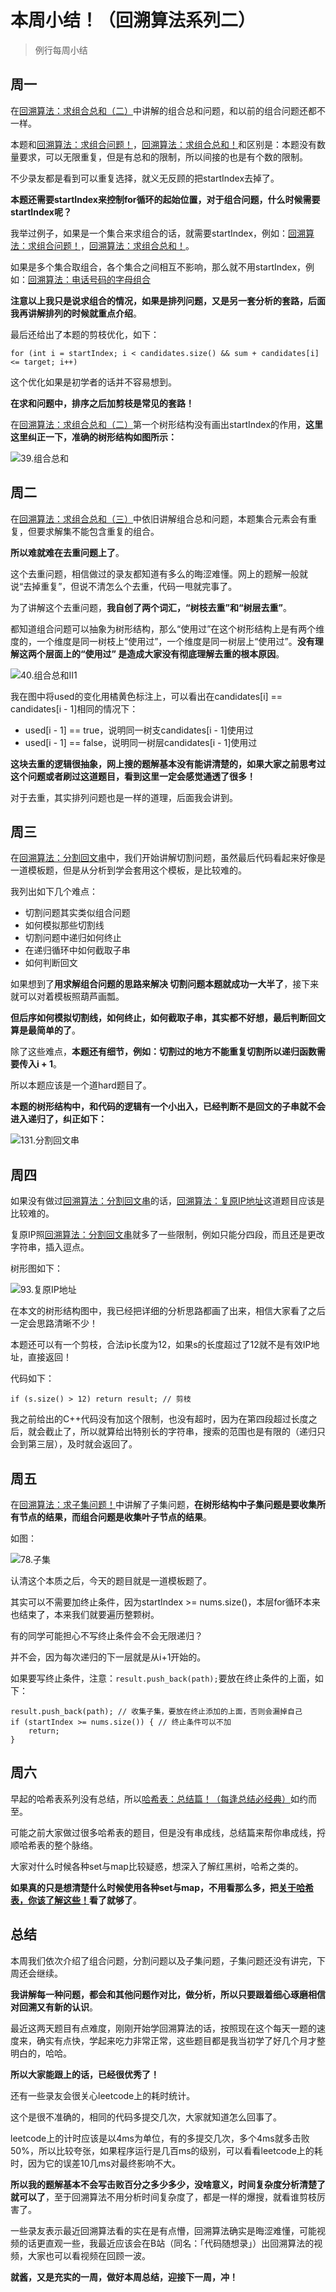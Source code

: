 

# 本周小结！（回溯算法系列二）

> 例行每周小结

## 周一

在[回溯算法：求组合总和（二）](https://mp.weixin.qq.com/s/FLg8G6EjVcxBjwCbzpACPw)中讲解的组合总和问题，和以前的组合问题还都不一样。

本题和[回溯算法：求组合问题！](https://mp.weixin.qq.com/s/OnBjbLzuipWz_u4QfmgcqQ)，[回溯算法：求组合总和！](https://mp.weixin.qq.com/s/HX7WW6ixbFZJASkRnCTC3w)和区别是：本题没有数量要求，可以无限重复，但是有总和的限制，所以间接的也是有个数的限制。

不少录友都是看到可以重复选择，就义无反顾的把startIndex去掉了。

**本题还需要startIndex来控制for循环的起始位置，对于组合问题，什么时候需要startIndex呢？**

我举过例子，如果是一个集合来求组合的话，就需要startIndex，例如：[回溯算法：求组合问题！](https://mp.weixin.qq.com/s/OnBjbLzuipWz_u4QfmgcqQ)，[回溯算法：求组合总和！](https://mp.weixin.qq.com/s/HX7WW6ixbFZJASkRnCTC3w)。

如果是多个集合取组合，各个集合之间相互不影响，那么就不用startIndex，例如：[回溯算法：电话号码的字母组合](https://mp.weixin.qq.com/s/e2ua2cmkE_vpYjM3j6HY0A)

**注意以上我只是说求组合的情况，如果是排列问题，又是另一套分析的套路，后面我再讲解排列的时候就重点介绍**。

最后还给出了本题的剪枝优化，如下：

```
for (int i = startIndex; i < candidates.size() && sum + candidates[i] <= target; i++)
```

这个优化如果是初学者的话并不容易想到。

**在求和问题中，排序之后加剪枝是常见的套路！**

在[回溯算法：求组合总和（二）](https://mp.weixin.qq.com/s/FLg8G6EjVcxBjwCbzpACPw)第一个树形结构没有画出startIndex的作用，**这里这里纠正一下，准确的树形结构如图所示：**

![39.组合总和](https://img-blog.csdnimg.cn/20201123202227835.png)

## 周二

在[回溯算法：求组合总和（三）](https://mp.weixin.qq.com/s/_1zPYk70NvHsdY8UWVGXmQ)中依旧讲解组合总和问题，本题集合元素会有重复，但要求解集不能包含重复的组合。

**所以难就难在去重问题上了**。

这个去重问题，相信做过的录友都知道有多么的晦涩难懂。网上的题解一般就说“去掉重复”，但说不清怎么个去重，代码一甩就完事了。

为了讲解这个去重问题，**我自创了两个词汇，“树枝去重”和“树层去重”**。

都知道组合问题可以抽象为树形结构，那么“使用过”在这个树形结构上是有两个维度的，一个维度是同一树枝上“使用过”，一个维度是同一树层上“使用过”。**没有理解这两个层面上的“使用过” 是造成大家没有彻底理解去重的根本原因**。

![40.组合总和II1](https://img-blog.csdnimg.cn/20201123202817973.png)

我在图中将used的变化用橘黄色标注上，可以看出在candidates[i] == candidates[i - 1]相同的情况下：

* used[i - 1] == true，说明同一树支candidates[i - 1]使用过
* used[i - 1] == false，说明同一树层candidates[i - 1]使用过

**这块去重的逻辑很抽象，网上搜的题解基本没有能讲清楚的，如果大家之前思考过这个问题或者刷过这道题目，看到这里一定会感觉通透了很多！**

对于去重，其实排列问题也是一样的道理，后面我会讲到。


## 周三

在[回溯算法：分割回文串](https://mp.weixin.qq.com/s/Pb1epUTbU8fHIht-g_MS5Q)中，我们开始讲解切割问题，虽然最后代码看起来好像是一道模板题，但是从分析到学会套用这个模板，是比较难的。

我列出如下几个难点：

* 切割问题其实类似组合问题
* 如何模拟那些切割线
* 切割问题中递归如何终止
* 在递归循环中如何截取子串
* 如何判断回文

如果想到了**用求解组合问题的思路来解决 切割问题本题就成功一大半了**，接下来就可以对着模板照葫芦画瓢。

**但后序如何模拟切割线，如何终止，如何截取子串，其实都不好想，最后判断回文算是最简单的了**。

除了这些难点，**本题还有细节，例如：切割过的地方不能重复切割所以递归函数需要传入i + 1**。

所以本题应该是一个道hard题目了。

**本题的树形结构中，和代码的逻辑有一个小出入，已经判断不是回文的子串就不会进入递归了，纠正如下：**

![131.分割回文串](https://img-blog.csdnimg.cn/20201123203228309.png)


## 周四

如果没有做过[回溯算法：分割回文串](https://mp.weixin.qq.com/s/Pb1epUTbU8fHIht-g_MS5Q)的话，[回溯算法：复原IP地址](https://mp.weixin.qq.com/s/v--VmA8tp9vs4bXCqHhBuA)这道题目应该是比较难的。

复原IP照[回溯算法：分割回文串](https://mp.weixin.qq.com/s/Pb1epUTbU8fHIht-g_MS5Q)就多了一些限制，例如只能分四段，而且还是更改字符串，插入逗点。

树形图如下：

![93.复原IP地址](https://img-blog.csdnimg.cn/20201123203735933.png)

在本文的树形结构图中，我已经把详细的分析思路都画了出来，相信大家看了之后一定会思路清晰不少！

本题还可以有一个剪枝，合法ip长度为12，如果s的长度超过了12就不是有效IP地址，直接返回！

代码如下：

```
if (s.size() > 12) return result; // 剪枝

```

我之前给出的C++代码没有加这个限制，也没有超时，因为在第四段超过长度之后，就会截止了，所以就算给出特别长的字符串，搜索的范围也是有限的（递归只会到第三层），及时就会返回了。


## 周五

在[回溯算法：求子集问题！](https://mp.weixin.qq.com/s/NNRzX-vJ_pjK4qxohd_LtA)中讲解了子集问题，**在树形结构中子集问题是要收集所有节点的结果，而组合问题是收集叶子节点的结果**。

如图：

![78.子集](https://img-blog.csdnimg.cn/202011232041348.png)


认清这个本质之后，今天的题目就是一道模板题了。

其实可以不需要加终止条件，因为startIndex >= nums.size()，本层for循环本来也结束了，本来我们就要遍历整颗树。

有的同学可能担心不写终止条件会不会无限递归？

并不会，因为每次递归的下一层就是从i+1开始的。

如果要写终止条件，注意：`result.push_back(path);`要放在终止条件的上面，如下：

```
result.push_back(path); // 收集子集，要放在终止添加的上面，否则会漏掉自己
if (startIndex >= nums.size()) { // 终止条件可以不加
    return;
}
```

## 周六

早起的哈希表系列没有总结，所以[哈希表：总结篇！（每逢总结必经典）](https://mp.weixin.qq.com/s/1s91yXtarL-PkX07BfnwLg)如约而至。

可能之前大家做过很多哈希表的题目，但是没有串成线，总结篇来帮你串成线，捋顺哈希表的整个脉络。

大家对什么时候各种set与map比较疑惑，想深入了解红黑树，哈希之类的。

**如果真的只是想清楚什么时候使用各种set与map，不用看那么多，把[关于哈希表，你该了解这些！](https://mp.weixin.qq.com/s/g8N6WmoQmsCUw3_BaWxHZA)看了就够了**。

## 总结

本周我们依次介绍了组合问题，分割问题以及子集问题，子集问题还没有讲完，下周还会继续。

**我讲解每一种问题，都会和其他问题作对比，做分析，所以只要跟着细心琢磨相信对回溯又有新的认识**。

最近这两天题目有点难度，刚刚开始学回溯算法的话，按照现在这个每天一题的速度来，确实有点快，学起来吃力非常正常，这些题目都是我当初学了好几个月才整明白的，哈哈。

**所以大家能跟上的话，已经很优秀了！**

还有一些录友会很关心leetcode上的耗时统计。

这个是很不准确的，相同的代码多提交几次，大家就知道怎么回事了。

leetcode上的计时应该是以4ms为单位，有的多提交几次，多个4ms就多击败50%，所以比较夸张，如果程序运行是几百ms的级别，可以看看leetcode上的耗时，因为它的误差10几ms对最终影响不大。

**所以我的题解基本不会写击败百分之多少多少，没啥意义，时间复杂度分析清楚了就可以了**，至于回溯算法不用分析时间复杂度了，都是一样的爆搜，就看谁剪枝厉害了。

一些录友表示最近回溯算法看的实在是有点懵，回溯算法确实是晦涩难懂，可能视频的话更直观一些，我最近应该会在B站（同名：「代码随想录」）出回溯算法的视频，大家也可以看视频在回顾一波。

**就酱，又是充实的一周，做好本周总结，迎接下一周，冲！**



